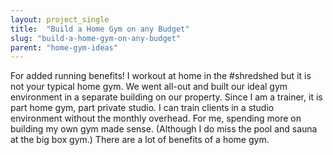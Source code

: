 ```yaml
---
layout: project_single
title:  "Build a Home Gym on any Budget"
slug: "build-a-home-gym-on-any-budget"
parent: "home-gym-ideas"
---
```

For added running benefits! I workout at home in the #shredshed but it is not your typical home gym. We went all-out and built our ideal gym environment in a separate building on our property. Since I am a trainer, it is part home gym, part private studio. I can train clients in a studio environment without the monthly overhead. For me, spending more on building my own gym made sense. (Although I do miss the pool and sauna at the big box gym.) There are a lot of benefits of a home gym.